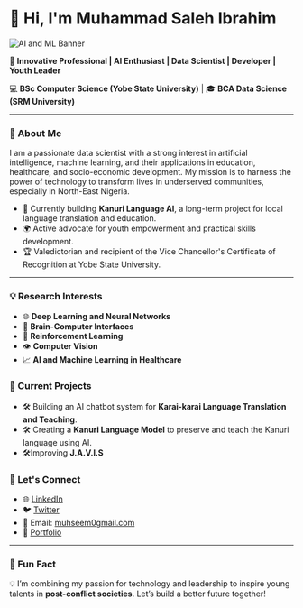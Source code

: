 # 👋 Hi, I'm Muhammad Saleh Ibrahim  

![AI and ML Banner](https://www.altengt.com/images/aiml/aiml_banner.jpg)


🚀 **Innovative Professional | AI Enthusiast | Data Scientist | Developer | Youth Leader**  

💻 **BSc Computer Science (Yobe State University)** | 🎓 **BCA Data Science (SRM University)**  

---

### 🌟 About Me  

I am a passionate data scientist with a strong interest in artificial intelligence, machine learning, and their applications in education, healthcare, and socio-economic development. My mission is to harness the power of technology to transform lives in underserved communities, especially in North-East Nigeria.  

- 🔬 Currently building **Kanuri Language AI**, a long-term project for local language translation and education.  
- 🌍 Active advocate for youth empowerment and practical skills development.  
- 🏆 Valedictorian and recipient of the Vice Chancellor's Certificate of Recognition at Yobe State University.  

---

### 💡 Research Interests  

- 🌐 **Deep Learning and Neural Networks**  
- 🤖 **Brain-Computer Interfaces**  
- 🎯 **Reinforcement Learning**  
- 👁️ **Computer Vision**  
- 📈 **AI and Machine Learning in Healthcare**  

### 🔧 Current Projects  

- 🛠️ Building an AI chatbot system for **Karai-karai Language Translation and Teaching**.  
- 🛠️ Creating a **Kanuri Language Model** to preserve and teach the Kanuri language using AI.  
- 🛠️Improving **J.A.V.I.S**  


### 🤝 Let's Connect  

- 🌐 [LinkedIn](https://www.linkedin.com/in/muhammadsalehibrahim)  
- 🐦 [Twitter](https://twitter.com/Muhseem01)  
- 📩 Email: [muhseem0gmail.com](mailto:muhseem01@gmail.com)  
- 💼 [Portfolio](https://your-portfolio-link.com)  

---

### 🌟 Fun Fact  

💡 I’m combining my passion for technology and leadership to inspire young talents in **post-conflict societies**. Let’s build a better future together!  
